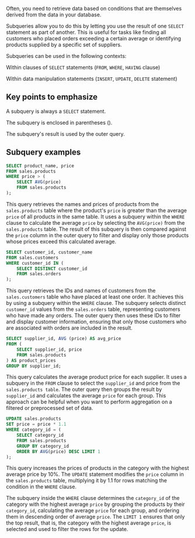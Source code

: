 Often, you need to retrieve data based on conditions that are themselves derived from the data in your database.

Subqueries allow you to do this by letting you use the result of one `SELECT` statement as part of another. This is useful for tasks like finding all customers who placed orders exceeding a certain average or identifying products supplied by a specific set of suppliers.

Subqueries can be used in the following contexts:

Within clauses of `SELECT` statements (`FROM`, `WHERE`, `HAVING` clause)

Within data manipulation statements (`INSERT`, `UPDATE`, `DELETE` statement)

## Key points to emphasize

A subquery is always a `SELECT` statement.

The subquery is enclosed in parentheses ().

The subquery's result is used by the outer query.

## Subquery examples

```sql
SELECT product_name, price
FROM sales.products
WHERE price > (
    SELECT AVG(price)
    FROM sales.products
);
```

This query retrieves the names and prices of products from the `sales.products` table where the product's `price` is greater than the average `price` of all products in the same table. It uses a subquery within the `WHERE` clause to calculate the average `price` by selecting the `AVG(price)` from the `sales.products` table. The result of this subquery is then compared against the `price` column in the outer query to filter and display only those products whose prices exceed this calculated average.

```sql
SELECT customer_id, customer_name
FROM sales.customers
WHERE customer_id IN (
    SELECT DISTINCT customer_id
    FROM sales.orders
);
```

This query retrieves the IDs and names of customers from the `sales.customers` table who have placed at least one order. It achieves this by using a subquery within the `WHERE` clause. The subquery selects distinct `customer_id` values from the `sales.orders` table, representing customers who have made any orders. The outer query then uses these IDs to filter and display customer information, ensuring that only those customers who are associated with orders are included in the result.

```sql
SELECT supplier_id, AVG (price) AS avg_price
FROM (
    SELECT supplier_id, price
    FROM sales.products
) AS product_prices
GROUP BY supplier_id;
```

This query calculates the average product price for each supplier. It uses a subquery in the `FROM` clause to select the `supplier_id` and price from the `sales.products table`. The outer query then groups the result by `supplier_id` and calculates the average `price` for each group. This approach can be helpful when you want to perform aggregation on a filtered or preprocessed set of data.

```sql
UPDATE sales.products
SET price = price * 1.1
WHERE category_id = (
    SELECT category_id
    FROM sales.products
    GROUP BY category_id
    ORDER BY AVG(price) DESC LIMIT 1
);
```

This query increases the prices of products in the category with the highest average price by 10%. The `UPDATE` statement modifies the `price` column in the `sales.products` table, multiplying it by 1.1 for rows matching the condition in the `WHERE` clause.

The subquery inside the `WHERE` clause determines the `category_id` of the category with the highest average `price` by grouping the products by their `category_id`, calculating the average `price` for each group, and ordering them in descending order of average `price`. The `LIMIT 1` ensures that only the top result, that is, the category with the highest average `price`, is selected and used to filter the rows for the update.
